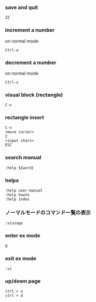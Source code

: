 ### save and quit
```
ZZ
```

### increment a number
on normal mode
```
Ctrl-a
```

### decrement a number
on normal mode
```
Ctrl-x
```

### visual block (rectangle)
```
C-v
```

### rectangle insert
```
C-v
<move cursor>
I
<input chars>
ESC
```

### search manual
```
:help ${word}
```

### helps
```
:help user-manual
:help howto
:help index
```

### ノーマルモードのコマンド一覧の表示
```
:viusage
```

### enter ex mode
```
Q
```

### exit ex mode
```
:vi
```

### up/down page
```
ctrl + u
ctrl + d
```
